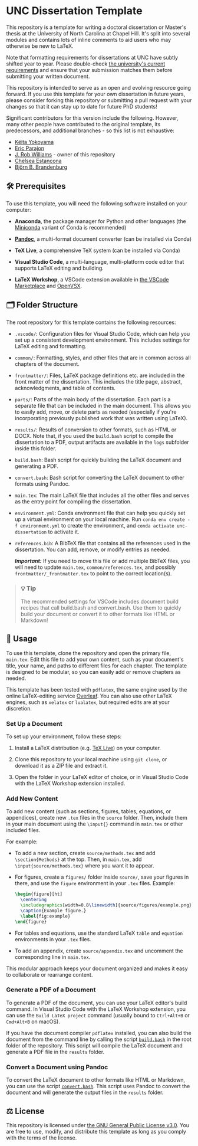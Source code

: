 # UNC Dissertation Template

This repository is a template for writing a doctoral dissertation or Master's thesis at the University of North Carolina at Chapel Hill. It's split into several modules and contains lots of inline comments to aid users who may otherwise be new to LaTeX.

Note that formatting requirements for dissertations at UNC have subtly shifted year to year. Please double-check [the university's current requirements](https://gradweb.unc.edu/content/academics/thesis-diss/guide/) and ensure that your submission matches them before submitting your written document.

This repository is intended to serve as an open and evolving resource going forward. If you use this template for your own dissertation in future years, please consider forking this repository or submitting a pull request with your changes so that it can stay up to date for future PhD students!

Significant contributors for this version include the following. However, many other people have contributed to the original template, its predecessors, and additional branches - so this list is not exhaustive:

- [Kéita Yokoyama](https://keitaay.com)
- [Eric Parajon](https://ericparajon.com/)
- [J. Rob Williams](https://jayrobwilliams.com/) - owner of this repository
- [Chelsea Estancona](https://clestancona.wixsite.com/chelseaestancona)
- [Björn B. Brandenburg](https://people.mpi-sws.org/~bbb/)

## 🛠️ Prerequisites

To use this template, you will need the following software installed on your computer:

- **Anaconda**, the package manager for Python and other languages (the [Miniconda](https://docs.conda.io/en/latest/miniconda.html) variant of Conda is recommended)

- [**Pandoc**](https://pandoc.org/installing.html#conda-forge), a multi-format document converter (can be installed via Conda)

- **TeX Live**, a comprehensive TeX system (can be installed via Conda)

- **Visual Studio Code**, a multi-language, multi-platform code editor that supports LaTeX editing and building.

- **LaTeX Workshop**, a VSCode extension available in [the VSCode Marketplace](https://marketplace.visualstudio.com/items?itemName=James-Yu.latex-workshop) and [OpenVSX](https://open-vsx.org/extension/James-Yu/latex-workshop).

## 🗂️ Folder Structure

The root repository for this template contains the following resources:

- `.vscode/`: Configuration files for Visual Studio Code, which can help you set up a consistent development environment. This includes settings for LaTeX editing and formatting.

- `common/`: Formatting, styles, and other files that are in common across all chapters of the document.

- `frontmatter/`: Files, LaTeX package definitions etc. are included in the front matter of the dissertation. This includes the title page, abstract, acknowledgments, and table of contents.

- `parts/`: Parts of the main body of the dissertation. Each part is a separate file that can be included in the main document. This allows you to easily add, move, or delete parts as needed (especially if you're incorporating previously published work that was written using LaTeX).

- `results/`: Results of conversion to other formats, such as HTML or DOCX. Note that, if you used the `build.bash` script to compile the dissertation to a PDF, output artifacts are available in the `logs` subfolder inside this folder.

- `build.bash`: Bash script for quickly building the LaTeX document and generating a PDF.

- `convert.bash`: Bash script for converting the LaTeX document to other formats using Pandoc.

- `main.tex`: The main LaTeX file that includes all the other files and serves as the entry point for compiling the dissertation.

- `environment.yml`: Conda environment file that can help you quickly set up a virtual environment on your local machine. Run `conda env create -f environment.yml` to create the environment, and `conda activate unc-dissertation` to activate it.

- `references.bib`: A BibTeX file that contains all the references used in the dissertation. You can add, remove, or modify entries as needed.

  ***Important:*** If you need to move this file or add multiple BibTeX files, you will need to update `main.tex`, `common/references.tex`, and possibly `frontmatter/_frontmatter.tex` to point to the correct location(s).

> ### 💡 Tip
>
> The recommended settings for VSCode includes document build recipes that call build.bash and convert.bash. Use them to quickly build your document or convert it to other formats like HTML or Markdown!

## 🚀 Usage

To use this template, clone the repository and open the primary file, `main.tex`. Edit this file to add your own content, such as your document's title, your name, and paths to different files for each chapter. The template is designed to be modular, so you can easily add or remove chapters as needed.

This template has been tested with `pdflatex`, the same engine used by the online LaTeX-editing service [Overleaf](https://www.overleaf.com/). You can also use other LaTeX engines, such as `xelatex` or `lualatex`, but required edits are at your discretion.

### Set Up a Document

To set up your environment, follow these steps:

1. Install a LaTeX distribution (e.g. [TeX Live](https://www.tug.org/texlive/)) on your computer.

2. Clone this repository to your local machine using `git clone`, or download it as a ZIP file and extract it.

3. Open the folder in your LaTeX editor of choice, or in Visual Studio Code with the LaTeX Workshop extension installed.

### Add New Content

To add new content (such as sections, figures, tables, equations, or appendices), create new `.tex` files in the `source` folder. Then, include them in your main document using the `\input{}` command in `main.tex` or other included files.

For example:

- To add a new section, create `source/methods.tex` and add `\section{Methods}` at the top. Then, in `main.tex`, add `\input{source/methods.tex}` where you want it to appear.

- For figures, create a `figures/` folder inside `source/`, save your figures in there, and use the `figure` environment in your `.tex` files. Example:
  ```latex
  \begin{figure}[ht]
    \centering
    \includegraphics[width=0.8\linewidth]{source/figures/example.png}
    \caption{Example figure.}
    \label{fig:example}
  \end{figure}
  ```

- For tables and equations, use the standard LaTeX `table` and `equation` environments in your `.tex` files.

- To add an appendix, create `source/appendix.tex` and uncomment the corresponding line in `main.tex`.

This modular approach keeps your document organized and makes it easy to collaborate or rearrange content.

### Generate a PDF of a Document

To generate a PDF of the document, you can use your LaTeX editor's build command. In Visual Studio Code with the LaTeX Workshop extension, you can use the `Build LaTeX project` command (usually bound to `Ctrl+Alt+B` or `Cmd+Alt+B` on macOS).

If you have the document compiler `pdflatex` installed, you can also build the document from the command line by calling the script [`build.bash`](./build.bash) in the root folder of the repository. This script will compile the LaTeX document and generate a PDF file in the `results` folder.

### Convert a Document using Pandoc

To convert the LaTeX document to other formats like HTML or Markdown, you can use the script [`convert.bash`](./convert.bash). This script uses Pandoc to convert the document and will generate the output files in the `results` folder.

## ⚖️ License

This repository is licensed under [the GNU General Public License v3.0](./LICENSE). You are free to use, modify, and distribute this template as long as you comply with the terms of the license.
